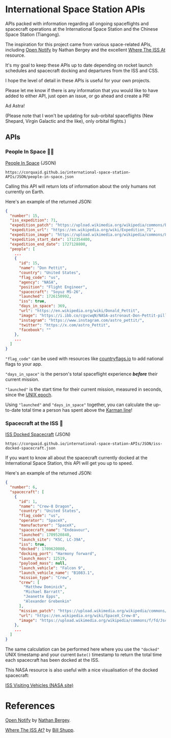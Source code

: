 # International Space Station APIs

APIs packed with information regarding all ongoing spaceflights and spacecraft operations at the International Space Station and the Chinese Space Station (Tiangong).

The inspiration for this project came from various space-related APIs, including [Open Notify](http://open-notify.org/) by Nathan Bergey and the excellent [Where The ISS At](https://wheretheiss.at/w/developer) resource.

It's my goal to keep these APIs up to date depending on rocket launch schedules and spacecraft docking and departures from the ISS and CSS.

I hope the level of detail in these APIs is useful for your own projects.

Please let me know if there is any information that you would like to have added to either API, just open an issue, or go ahead and create a PR!

Ad Astra!

(Please note that I won't be updating for sub-orbital spaceflights (New Shepard, Virgin Galactic and the like), only orbital flights.)

## APIs

### People In Space :woman_astronaut:

[People In Space](https://corquaid.github.io/international-space-station-APIs/JSON/people-in-space.json) (JSON)

`https://corquaid.github.io/international-space-station-APIs/JSON/people-in-space.json`

Calling this API will return lots of information about the only humans not currently on Earth.

Here's an example of the returned JSON:

```json
{
  "number": 15,
  "iss_expedition": 71,
  "expedition_patch": "https://upload.wikimedia.org/wikipedia/commons/b/b4/ISS_Expedition_71_Patch.png",
  "expedition_url": "https://en.wikipedia.org/wiki/Expedition_71",
  "expedition_image": "https://upload.wikimedia.org/wikipedia/commons/8/81/The_official_Expedition_71_crew_portrait.jpg",
  "expedition_start_date": 1712354400,
  "expedition_end_date": 1727128800,
  "people": [
    ...
    {
      "id": 15,
      "name": "Don Pettit",
      "country": "United States",
      "flag_code": "us",
      "agency": "NASA",
      "position": "Flight Engineer",
      "spacecraft": "Soyuz MS-26",
      "launched": 1726150992,
      "iss": true,
      "days_in_space": 369,
      "url": "https://en.wikipedia.org/wiki/Donald_Pettit",
      "image": "https://i.ibb.co/cgvcwqN/NASA-astronaut-Don-Pettit-pillars.jpg",
      "instagram": "https://www.instagram.com/astro_pettit/",
      "twitter": "https://x.com/astro_Pettit",
      "facebook": ""
    },
    ...
  ]
}
```

`"flag_code"` can be used with resources like [countryflags.io](www.countryflags.io) to add national flags to your app.

`"days_in_space"` is the person's total spaceflight experience **_before_** their current mission.

`"launched"` is the start time for their current mission, measured in seconds, since the [UNIX epoch](https://developer.mozilla.org/en-US/docs/Web/JavaScript/Reference/Global_Objects/Date).

Using `"launched"` and `"days_in_space"` together, you can calculate the up-to-date total time a person has spent above the [Karman line](https://en.wikipedia.org/wiki/K%C3%A1rm%C3%A1n_line)!

### Spacecraft at the ISS :rocket:

[ISS Docked Spacecraft](https://corquaid.github.io/international-space-station-APIs/JSON/iss-docked-spacecraft.json) (JSON)

`https://corquaid.github.io/international-space-station-APIs/JSON/iss-docked-spacecraft.json`

If you want to know all about the spacecraft currently docked at the International Space Station, this API will get you up to speed.

Here's an example of the returned JSON:

```json
{
  "number": 6,
  "spacecraft": [
    {
      "id": 1,
      "name": "Crew-8 Dragon",
      "country": "United States",
      "flag_code": "us",
      "operator": "SpaceX",
      "manufacturer": "SpaceX",
      "spacecraft_name": "Endeavour",
      "launched": 1709520840,
      "launch_site": "KSC, LC-39A",
      "iss": true,
      "docked": 1709620080,
      "docking_port": "Harmony forward",
      "launch_mass": 12519,
      "payload_mass": null,
      "launch_vehicle": "Falcon 9",
      "launch_vehicle_name": "B1083.1",
      "mission_type": "Crew",
      "crew": [
        "Matthew Dominick",
        "Michael Barratt",
        "Jeanette Epps",
        "Alexander Grebenkin"
      ],
      "mission_patch": "https://upload.wikimedia.org/wikipedia/commons/a/a0/SpaceX_Crew-8_logo.png",
      "url": "https://en.wikipedia.org/wiki/SpaceX_Crew-8",
      "image": "https://upload.wikimedia.org/wikipedia/commons/f/fd/Jsc2023e070781.jpg"
    },
    ...
  ]
}

```

The same calculation can be performed here where you use the `"docked"` UNIX timestamp and your current `Date()` timestamp to return the total time each spacecraft has been docked at the ISS.

This NASA resource is also useful with a nice visualisation of the docked spacecraft:

[ISS Visiting Vehicles (NASA site)](https://www.nasa.gov/international-space-station/space-station-visiting-vehicles/)

# References

[Open Notify](http://open-notify.org/) by [Nathan Bergey](http://t.co/jIv30xdyTZ?amp=1).

[Where The ISS At?](https://wheretheiss.at/) by [Bill Shupp](https://about.me/shupp).

>
